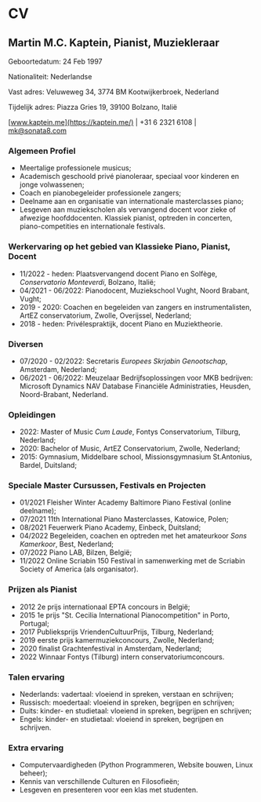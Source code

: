 # CV

## Martin M.C. Kaptein, Pianist, Muziekleraar

Geboortedatum: 24 Feb 1997

Nationaliteit: Nederlandse

Vast adres: Veluweweg 34, 3774 BM Kootwijkerbroek, Nederland

Tijdelijk adres: Piazza Gries 19, 39100 Bolzano, Italië

[www.kaptein.me](https://kaptein.me/) | +31 6 2321 6108 | [mk@sonata8.com](mailto:mk@sonata8.com)

### Algemeen Profiel

- Meertalige professionele musicus;
- Academisch geschoold privé pianoleraar, speciaal voor kinderen en jonge volwassenen;
- Coach en pianobegeleider professionele zangers;
- Deelname aan en organisatie van internationale masterclasses piano;
- Lesgeven aan muziekscholen als vervangend docent voor zieke of afwezige hoofddocenten. Klassiek pianist, optreden in concerten, piano-competities en internationale festivals.

### Werkervaring op het gebied van Klassieke Piano, Pianist, Docent

- 11/2022 - heden: Plaatsvervangend docent Piano en Solfège, *Conservatorio Monteverdi*, Bolzano, Italië;
- 04/2021 - 06/2022: Pianodocent, Muziekschool Vught, Noord Brabant, Vught;
- 2019 - 2020: Coachen en begeleiden van zangers en instrumentalisten, ArtEZ conservatorium, Zwolle, Overijssel, Nederland;
- 2018 - heden: Privélespraktijk, docent Piano en Muziektheorie.

### Diversen

- 07/2020 - 02/2022: Secretaris *Europees Skrjabin Genootschap*, Amsterdam, Nederland;
- 06/2021 - 06/2022: Meuzelaar Bedrijfsoplossingen voor MKB bedrijven: Microsoft Dynamics NAV Database Financiële Administraties, Heusden, Noord-Brabant, Nederland.

### Opleidingen

- 2022: Master of Music *Cum Laude*, Fontys Conservatorium, Tilburg, Nederland;
- 2020: Bachelor of Music, ArtEZ Conservatorium, Zwolle, Nederland;
- 2015: Gymnasium, Middelbare school, Missionsgymnasium St.Antonius, Bardel, Duitsland;

### Speciale Master Cursussen, Festivals en Projecten

- 01/2021 Fleisher Winter Academy Baltimore Piano Festival (online deelname);
- 07/2021 11th International Piano Masterclasses, Katowice, Polen;
- 08/2021 Feuerwerk Piano Academy, Einbeck, Duitsland;
- 04/2022 Begeleiden, coachen en optreden met het amateurkoor *Sons Kamerkoor*, Best, Nederland;
- 07/2022 Piano LAB, Bilzen, België;
- 11/2022 Online Scriabin 150 Festival in samenwerking met de Scriabin Society of America (als organisator).

### Prijzen als Pianist

- 2012 2e prijs internationaal EPTA concours in België;
- 2015 1e prijs "St. Cecilia International Pianocompetition" in Porto, Portugal;
- 2017 Publieksprijs VriendenCultuurPrijs, Tilburg, Nederland;
- 2019 eerste prijs kamermuziekconcours, Zwolle, Nederland;
- 2020 finalist Grachtenfestival in Amsterdam, Nederland;
- 2022 Winnaar Fontys (Tilburg) intern conservatoriumconcours.

### Talen ervaring

- Nederlands: vadertaal: vloeiend in spreken, verstaan en schrijven; 
- Russisch: moedertaal: vloeiend in spreken, begrijpen en schrijven;
- Duits: kinder- en studietaal: vloeiend in spreken, begrijpen en schrijven;
- Engels: kinder- en studietaal: vloeiend in spreken, begrijpen en schrijven.

### Extra ervaring

- Computervaardigheden (Python Programmeren, Website bouwen, Linux beheer);
- Kennis van verschillende Culturen en Filosofieën;
- Lesgeven en presenteren voor een klas met studenten.
